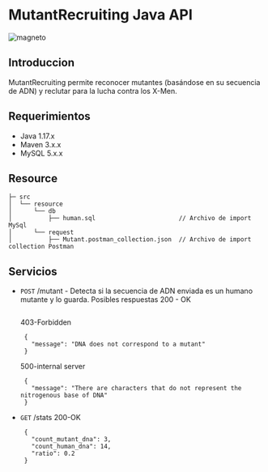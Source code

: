 # MutantRecruiting Java API
![magneto](https://static.wikia.nocookie.net/marvelvscapcomespaol/images/7/73/Magnintro.gif/revision/latest?cb=20170504234542&path-prefix=es)

## Introduccion
MutantRecruiting permite reconocer mutantes (basándose en su secuencia de ADN) y reclutar para la lucha contra los X-Men.

## Requerimientos
- Java  1.17.x
- Maven 3.x.x
- MySQL 5.x.x

## Resource
```
├─ src    
│  └── resource
│      └── db  
│          ├── human.sql                       // Archivo de import MySql
│      └── request  
│          ├── Mutant.postman_collection.json  // Archivo de import collection Postman
```

## Servicios
* `POST` /mutant - Detecta si la secuencia de ADN enviada es un humano mutante y lo guarda.
   Posibles respuestas
   200 - OK
   ```
   ```
   403-Forbidden
   ```
    {
      "message": "DNA does not correspond to a mutant"
    }
   ``` 
   500-internal server
   ```
    {
      "message": "There are characters that do not represent the nitrogenous base of DNA"
    }
   ``` 
* `GET` /stats
   200-OK
   ```
    {
      "count_mutant_dna": 3,
      "count_human_dna": 14,
      "ratio": 0.2
    }
   ``` 
